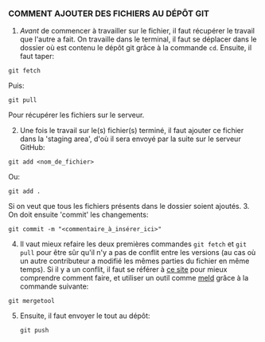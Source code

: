 ### COMMENT AJOUTER DES FICHIERS AU DÉPÔT GIT

1. *Avant* de commencer à travailler sur le fichier, il faut récupérer le travail que l'autre a fait. On travaille dans le terminal, il faut se déplacer dans le dossier où est contenu le dépôt git grâce à la commande ```cd```. Ensuite, il faut taper:
        
 ```git fetch```
	
 Puis:
	
 ```git pull```
	
 Pour récupérer les fichiers sur le serveur.

2. Une fois le travail sur le(s) fichier(s) terminé, il faut ajouter ce fichier dans la 'staging area', d'où il sera envoyé par la suite sur le serveur GitHub:	

 ```git add <nom_de_fichier>```

 Ou:

 ```git add .```

 Si on veut que tous les fichiers présents dans le dossier soient ajoutés.
3. On doit ensuite 'commit' les changements:

 ```git commit -m "<commentaire_à_insérer_ici>"```

4. Il vaut mieux refaire les deux premières commandes ```git fetch``` et ```git pull``` pour être sûr qu'il n'y a pas de conflit entre les versions (au cas où un autre contributeur a modifié les mêmes parties du fichier en même temps). Si il y a un conflit, il faut se référer à [ce site](https://help.github.com/articles/resolving-a-merge-conflict-from-the-command-line#creating-an-edit-collision) pour mieux comprendre comment faire, et utiliser un outil comme [meld](http://meldmerge.org/) grâce à la commande suivante:
 
 ```git mergetool```
 	
5. Ensuite, il faut envoyer le tout au dépôt:
	
	```git push```
